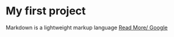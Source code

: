 # My first project
Markdown is a lightweight markup language 
[Read More/ Google](https://google.com)
